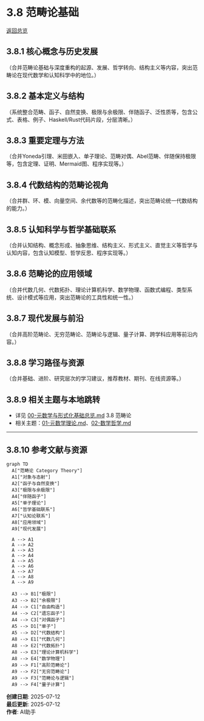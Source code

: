 # 3.8 范畴论基础

[返回总览](../00-元数学与形式化基础总览.md)

## 3.8.1 核心概念与历史发展

（合并范畴论基础与深度重构的起源、发展、哲学转向、结构主义等内容，突出范畴论在现代数学和认知科学中的地位。）

## 3.8.2 基本定义与结构

（系统整合范畴、函子、自然变换、极限与余极限、伴随函子、泛性质等，包含公式、表格、例子、Haskell/Rust代码片段，分层清晰。）

## 3.8.3 重要定理与方法

（合并Yoneda引理、米田嵌入、单子理论、范畴对偶、Abel范畴、伴随保持极限等，包含定理、证明、Mermaid图、程序实现等。）

## 3.8.4 代数结构的范畴论视角

（合并群、环、模、向量空间、余代数等的范畴化描述，突出范畴论统一代数结构的能力。）

## 3.8.5 认知科学与哲学基础联系

（合并认知结构、概念形成、抽象思维、结构主义、形式主义、直觉主义等哲学与认知内容，包含认知模型、哲学反思、程序实现等。）

## 3.8.6 范畴论的应用领域

（合并代数几何、代数拓扑、理论计算机科学、数学物理、函数式编程、类型系统、设计模式等应用，突出范畴论的工具性和统一性。）

## 3.8.7 现代发展与前沿

（合并高阶范畴论、无穷范畴论、范畴论与逻辑、量子计算、跨学科应用等前沿内容。）

## 3.8.8 学习路径与资源

（合并基础、进阶、研究层次的学习建议，推荐教材、期刊、在线资源等。）

## 3.8.9 相关主题与本地跳转

- 详见 [00-元数学与形式化基础总览.md](../00-元数学与形式化基础总览.md) 3.8 范畴论
- 相关主题：[01-元数学理论.md](01-元数学理论.md)、[02-数学哲学.md](02-数学哲学.md)

---

## 3.8.10 参考文献与资源

```mermaid
graph TD
  A["范畴论 Category Theory"]
  A1["对象与态射"]
  A2["函子与自然变换"]
  A3["极限与余极限"]
  A4["伴随函子"]
  A5["单子理论"]
  A6["哲学基础联系"]
  A7["认知论联系"]
  A8["应用领域"]
  A9["现代发展"]

  A --> A1
  A --> A2
  A --> A3
  A --> A4
  A --> A5
  A --> A6
  A --> A7
  A --> A8
  A --> A9

  A3 --> B1["极限"]
  A3 --> B2["余极限"]
  A4 --> C1["自由构造"]
  A4 --> C2["遗忘函子"]
  A4 --> C3["对偶函子"]
  A5 --> D1["单子"]
  A5 --> D2["代数结构"]
  A8 --> E1["代数几何"]
  A8 --> E2["代数拓扑"]
  A8 --> E3["理论计算机科学"]
  A8 --> E4["数学物理"]
  A9 --> F1["高阶范畴论"]
  A9 --> F2["无穷范畴论"]
  A9 --> F3["范畴论与逻辑"]
  A9 --> F4["量子计算"]
```

**创建日期**: 2025-07-12  
**最后更新**: 2025-07-12  
**作者**: AI助手
